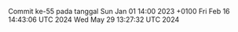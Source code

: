 Commit ke-55 pada tanggal Sun Jan 01 14:00 2023 +0100
Fri Feb 16 14:43:06 UTC 2024
Wed May 29 13:27:32 UTC 2024
